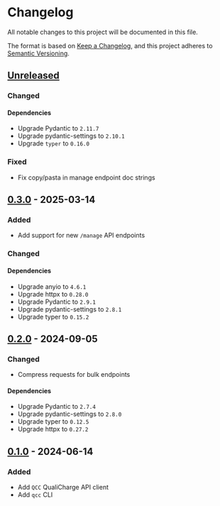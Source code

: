 # Changelog

All notable changes to this project will be documented in this file.

The format is based on [Keep a Changelog](https://keepachangelog.com/en/1.1.0/),
and this project adheres to
[Semantic Versioning](https://semver.org/spec/v2.0.0.html).

## [Unreleased]

### Changed

#### Dependencies

- Upgrade Pydantic to `2.11.7`
- Upgrade pydantic-settings to `2.10.1`
- Upgrade `typer` to `0.16.0`

### Fixed

- Fix copy/pasta in manage endpoint doc strings

## [0.3.0] - 2025-03-14

### Added

- Add support for new `/manage` API endpoints

### Changed

#### Dependencies

- Upgrade anyio to `4.6.1`
- Upgrade httpx to `0.28.0`
- Upgrade Pydantic to `2.9.1`
- Upgrade pydantic-settings to `2.8.1`
- Upgrade typer to `0.15.2`

## [0.2.0] - 2024-09-05

### Changed

- Compress requests for bulk endpoints

#### Dependencies

- Upgrade Pydantic to `2.7.4`
- Upgrade pydantic-settings to `2.8.0`
- Upgrade typer to `0.12.5`
- Upgrade httpx to `0.27.2`

## [0.1.0] - 2024-06-14

### Added

- Add `QCC` QualiCharge API client
- Add `qcc` CLI

[unreleased]: https://github.com/MTES-MCT/qualicharge/compare/v0.3.0-cli...main
[0.3.0]: https://github.com/MTES-MCT/qualicharge/releases/tag/v0.2.0-cli...v0.3.0-cli
[0.2.0]: https://github.com/MTES-MCT/qualicharge/releases/tag/v0.1.0-cli...v0.2.0-cli
[0.1.0]: https://github.com/MTES-MCT/qualicharge/releases/tag/v0.1.0-cli
